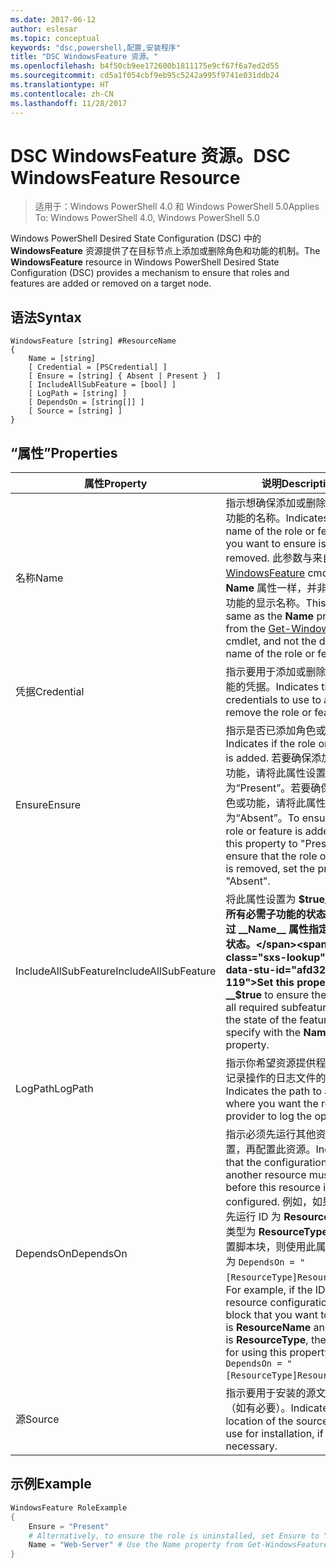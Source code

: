 ```yaml
---
ms.date: 2017-06-12
author: eslesar
ms.topic: conceptual
keywords: "dsc,powershell,配置,安装程序"
title: "DSC WindowsFeature 资源。"
ms.openlocfilehash: b4f50cb9ee172600b1811175e9cf67f6a7ed2d55
ms.sourcegitcommit: cd5a1f054cbf9eb95c5242a995f9741e031ddb24
ms.translationtype: HT
ms.contentlocale: zh-CN
ms.lasthandoff: 11/28/2017
---
```

# <a name="dsc-windowsfeature-resource"></a><span data-ttu-id="afd32-103">DSC WindowsFeature 资源。</span><span class="sxs-lookup"><span data-stu-id="afd32-103">DSC WindowsFeature Resource</span></span>

> <span data-ttu-id="afd32-104">适用于：Windows PowerShell 4.0 和 Windows PowerShell 5.0</span><span class="sxs-lookup"><span data-stu-id="afd32-104">Applies To: Windows PowerShell 4.0, Windows PowerShell 5.0</span></span>

<span data-ttu-id="afd32-105">Windows PowerShell Desired State Configuration (DSC) 中的 **WindowsFeature** 资源提供了在目标节点上添加或删除角色和功能的机制。</span><span class="sxs-lookup"><span data-stu-id="afd32-105">The **WindowsFeature** resource in Windows PowerShell Desired State Configuration (DSC) provides a mechanism to ensure that roles and features are added or removed on a target node.</span></span>

## <a name="syntax"></a><span data-ttu-id="afd32-106">语法</span><span class="sxs-lookup"><span data-stu-id="afd32-106">Syntax</span></span>

```
WindowsFeature [string] #ResourceName
{
    Name = [string]
    [ Credential = [PSCredential] ]
    [ Ensure = [string] { Absent | Present }  ]
    [ IncludeAllSubFeature = [bool] ]
    [ LogPath = [string] ]
    [ DependsOn = [string[]] ]
    [ Source = [string] ]
}
```

## <a name="properties"></a><span data-ttu-id="afd32-107">“属性”</span><span class="sxs-lookup"><span data-stu-id="afd32-107">Properties</span></span>

|  <span data-ttu-id="afd32-108">属性</span><span class="sxs-lookup"><span data-stu-id="afd32-108">Property</span></span>  |  <span data-ttu-id="afd32-109">说明</span><span class="sxs-lookup"><span data-stu-id="afd32-109">Description</span></span>   | 
|---|---| 
| <span data-ttu-id="afd32-110">名称</span><span class="sxs-lookup"><span data-stu-id="afd32-110">Name</span></span>| <span data-ttu-id="afd32-111">指示想确保添加或删除的角色或功能的名称。</span><span class="sxs-lookup"><span data-stu-id="afd32-111">Indicates the name of the role or feature that you want to ensure is added or removed.</span></span> <span data-ttu-id="afd32-112">此参数与来自 [Get-WindowsFeature](/powershell/module/servermanager/Get-WindowsFeature) cmdlet 的 __Name__ 属性一样，并非该角色或功能的显示名称。</span><span class="sxs-lookup"><span data-stu-id="afd32-112">This is the same as the __Name__ property from the [Get-WindowsFeature](/powershell/module/servermanager/Get-WindowsFeature) cmdlet, and not the display name of the role or feature.</span></span>| 
| <span data-ttu-id="afd32-113">凭据</span><span class="sxs-lookup"><span data-stu-id="afd32-113">Credential</span></span>| <span data-ttu-id="afd32-114">指示要用于添加或删除角色或功能的凭据。</span><span class="sxs-lookup"><span data-stu-id="afd32-114">Indicates the credentials to use to add or remove the role or feature.</span></span>| 
| <span data-ttu-id="afd32-115">Ensure</span><span class="sxs-lookup"><span data-stu-id="afd32-115">Ensure</span></span>| <span data-ttu-id="afd32-116">指示是否已添加角色或功能。</span><span class="sxs-lookup"><span data-stu-id="afd32-116">Indicates if the role or feature is added.</span></span> <span data-ttu-id="afd32-117">若要确保添加了角色或功能，请将此属性设置为“Present”。若要确保删除了角色或功能，请将此属性设为“Absent”。</span><span class="sxs-lookup"><span data-stu-id="afd32-117">To ensure that the role or feature is added, set this property to "Present" To ensure that the role or feature is removed, set the property to "Absent".</span></span>| 
| <span data-ttu-id="afd32-118">IncludeAllSubFeature</span><span class="sxs-lookup"><span data-stu-id="afd32-118">IncludeAllSubFeature</span></span>| <span data-ttu-id="afd32-119">将此属性设置为 __$true__ 以确保所有必需子功能的状态均为你通过 __Name__ 属性指定的功能的状态。</span><span class="sxs-lookup"><span data-stu-id="afd32-119">Set this property to __$true__ to ensure the state of all required subfeatures with the state of the feature you specify with the __Name__ property.</span></span>| 
| <span data-ttu-id="afd32-120">LogPath</span><span class="sxs-lookup"><span data-stu-id="afd32-120">LogPath</span></span>| <span data-ttu-id="afd32-121">指示你希望资源提供程序在其中记录操作的日志文件的路径。</span><span class="sxs-lookup"><span data-stu-id="afd32-121">Indicates the path to a log file where you want the resource provider to log the operation.</span></span>| 
| <span data-ttu-id="afd32-122">DependsOn</span><span class="sxs-lookup"><span data-stu-id="afd32-122">DependsOn</span></span>| <span data-ttu-id="afd32-123">指示必须先运行其他资源的配置，再配置此资源。</span><span class="sxs-lookup"><span data-stu-id="afd32-123">Indicates that the configuration of another resource must run before this resource is configured.</span></span> <span data-ttu-id="afd32-124">例如，如果你想要首先运行 ID 为 __ResourceName__、类型为 __ResourceType__ 的资源配置脚本块，则使用此属性的语法为 `DependsOn = "[ResourceType]ResourceName"`。</span><span class="sxs-lookup"><span data-stu-id="afd32-124">For example, if the ID of the resource configuration script block that you want to run first is __ResourceName__ and its type is __ResourceType__, the syntax for using this property is `DependsOn = "[ResourceType]ResourceName"`.</span></span>| 
| <span data-ttu-id="afd32-125">源</span><span class="sxs-lookup"><span data-stu-id="afd32-125">Source</span></span>| <span data-ttu-id="afd32-126">指示要用于安装的源文件的位置（如有必要）。</span><span class="sxs-lookup"><span data-stu-id="afd32-126">Indicates the location of the source file to use for installation, if necessary.</span></span>| 

## <a name="example"></a><span data-ttu-id="afd32-127">示例</span><span class="sxs-lookup"><span data-stu-id="afd32-127">Example</span></span>
```powershell
WindowsFeature RoleExample
{
    Ensure = "Present" 
    # Alternatively, to ensure the role is uninstalled, set Ensure to "Absent"
    Name = "Web-Server" # Use the Name property from Get-WindowsFeature  
}
```

